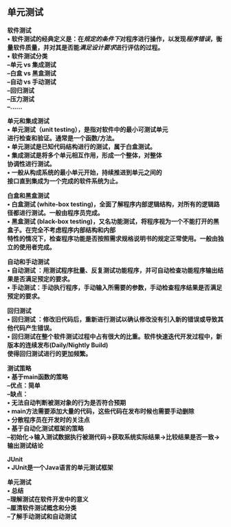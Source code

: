 ## 单元测试

**软件测试**  
**• 软件测试的经典定义是：在*规定的条件下*对程序进行操作，以发现*程序错误*，衡量软件质量，并对其是否能*满足设计要求*进行评估的过程。**  
**• 软件测试分类**  
**–单元 vs 集成测试**  
**–白盒 vs 黑盒测试**  
**–自动 vs 手动测试**  
**–回归测试**  
**–压力测试**  
**–......**  



**单元和集成测试**  
**• 单元测试（unit testing），是指对软件中的最小可测试单元**  
**进行检查和验证。通常是一个函数/方法。**  
**• 单元测试是已知代码结构进行的测试，属于白盒测试。**  
**• 集成测试是将多个单元相互作用，形成一个整体，对整体**  
**协调性进行测试。**  
**• 一般从构成系统的最小单元开始，持续推进到单元之间的**  
**接口直到集成为一个完成的软件系统为止。**    



**白盒和黑盒测试**  
**• 白盒测试 (white-box testing)，全面了解程序内部逻辑结构，对所有的逻辑路径都进行测试。一般由程序员完成。**  
**• 黑盒测试 (black-box testing)，又名功能测试，将程序视为一个不能打开的黑盒子。在完全不考虑程序内部结构和内部**  
**特性的情况下，检查程序功能是否按照需求规格说明书的规定正常使用。一般由独立的使用者完成。**  



**自动和手动测试**  
**• 自动测试 ：用测试程序批量、反复测试功能程序，并可自动检查功能程序输出结果是否满足预定的要求。**  
**• 手动测试：手动执行程序，手动输入所需要的参数，手动检查程序结果是否满足预定的要求。**  



**回归测试**  
**• 回归测试 ：修改旧代码后，重新进行测试以确认修改没有引入新的错误或导致其他代码产生错误。**  
**• 回归测试在整个软件测试过程中占有很大的比重。软件快速迭代开发过程中，新版本的连续发布(Daily/Nightly Build)**  
**使得回归测试进行的更加频繁。**  



**测试策略**  
**• 基于main函数的策略**  
**–优点：简单**  
**–缺点：**  
**• 无法自动判断被测对象的行为是否符合预期**  
**• main方法需要添加大量的代码，这些代码在发布时候也需要手动删除**  
**• 分散程序员在开发时的关注点**  
**• 基于自动化测试框架的策略**  
**–初始化->输入测试数据执行被测代码->获取系统实际结果->比较结果是否一致->输出测试结论**  



**JUnit**  
**• JUnit是一个Java语言的单元测试框架**  



**单元测试**  
**• 总结**  
**–理解测试在软件开发中的意义**  
**–厘清软件测试概念和分类**  
**–了解手动测试和自动测试**  